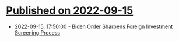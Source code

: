 # [Published on 2022-09-15](index.md)

* [2022-09-15, 17:50:00](https://news.slashdot.org/story/22/09/15/1749221/biden-order-sharpens-foreign-investment-screening-process?utm_source=rss1.0mainlinkanon&utm_medium=feed) - [Biden Order Sharpens Foreign Investment Screening Process](https://news.slashdot.org/story/22/09/15/1749221/biden-order-sharpens-foreign-investment-screening-process?utm_source=rss1.0mainlinkanon&utm_medium=feed)
